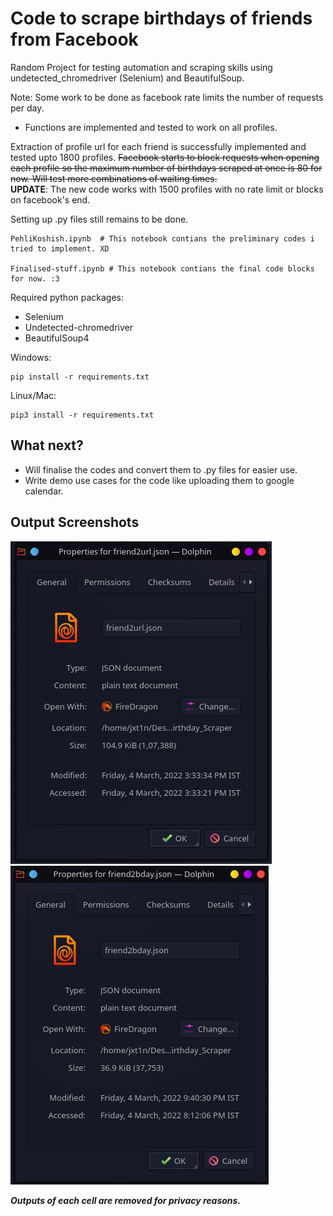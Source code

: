 # Code to scrape birthdays of friends from Facebook

Random Project for testing automation and scraping skills using undetected_chromedriver (Selenium) and BeautifulSoup. 

Note: Some work to be done as facebook rate limits the number of requests per day. 
- Functions are implemented and tested to work on all profiles. 

Extraction of profile url for each friend is successfully implemented and tested upto 1800 profiles. ~~Facebook starts to block requests when opening each profile so the maximum number of birthdays scraped at once is 80 for now. Will test more combinations of waiting times.~~  
**UPDATE**: The new code works with 1500 profiles with no rate limit or blocks on facebook's end.

Setting up .py files still remains to be done.

```
PehliKoshish.ipynb  # This notebook contians the preliminary codes i tried to implement. XD

Finalised-stuff.ipynb # This notebook contians the final code blocks for now. :3

```

Required python packages: 
- Selenium
- Undetected-chromedriver
- BeautifulSoup4

Windows:

```
pip install -r requirements.txt
```

Linux/Mac:

```
pip3 install -r requirements.txt
```



## What next? 

- Will finalise the codes and convert them to .py files for easier use.
- Write demo use cases for the code like uploading them to google calendar.




## Output Screenshots

![ss1](screenshots/friend2url-json.png)
![ss1](screenshots/friend2bday-json.png)


***Outputs of each cell are removed for privacy reasons.***
